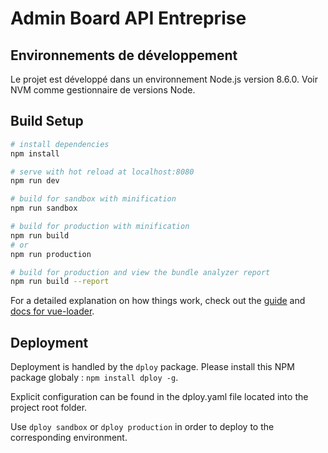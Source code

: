 # Admin Board API Entreprise

## Environnements de développement

Le projet est développé dans un environnement Node.js version 8.6.0. Voir NVM comme gestionnaire de versions Node.

## Build Setup

``` bash
# install dependencies
npm install

# serve with hot reload at localhost:8080
npm run dev

# build for sandbox with minification
npm run sandbox

# build for production with minification
npm run build
# or
npm run production

# build for production and view the bundle analyzer report
npm run build --report
```

For a detailed explanation on how things work, check out the [guide](http://vuejs-templates.github.io/webpack/) and [docs for vue-loader](http://vuejs.github.io/vue-loader).

## Deployment

Deployment is handled by the `dploy` package. Please install this NPM package
globaly : `npm install dploy -g`.

Explicit configuration can be found in the dploy.yaml file located into the
project root folder.

Use `dploy sandbox` or `dploy production` in order to deploy to the corresponding environment.
